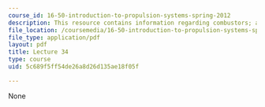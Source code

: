 ```yaml
---
course_id: 16-50-introduction-to-propulsion-systems-spring-2012
description: This resource contains information regarding combustors; afterburners.
file_location: /coursemedia/16-50-introduction-to-propulsion-systems-spring-2012/5c689f5ff54de26a8d26d135ae18f05f_MIT16_50S12_lec34.pdf
file_type: application/pdf
layout: pdf
title: Lecture 34
type: course
uid: 5c689f5ff54de26a8d26d135ae18f05f

---
```

None